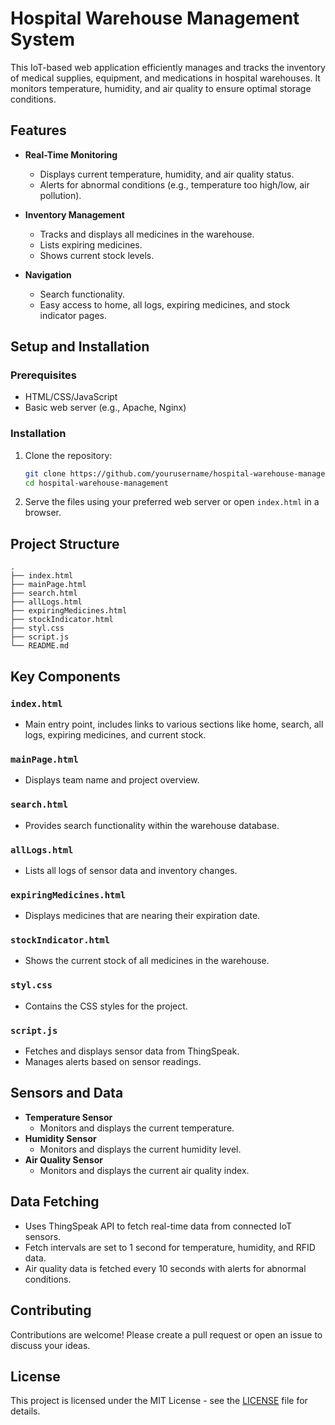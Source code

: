 # Hospital Warehouse Management System

This IoT-based web application efficiently manages and tracks the inventory of medical supplies, equipment, and medications in hospital warehouses. It monitors temperature, humidity, and air quality to ensure optimal storage conditions.

## Features

- **Real-Time Monitoring**
  - Displays current temperature, humidity, and air quality status.
  - Alerts for abnormal conditions (e.g., temperature too high/low, air pollution).

- **Inventory Management**
  - Tracks and displays all medicines in the warehouse.
  - Lists expiring medicines.
  - Shows current stock levels.

- **Navigation**
  - Search functionality.
  - Easy access to home, all logs, expiring medicines, and stock indicator pages.

## Setup and Installation

### Prerequisites

- HTML/CSS/JavaScript
- Basic web server (e.g., Apache, Nginx)

### Installation

1. Clone the repository:

    ```sh
    git clone https://github.com/yourusername/hospital-warehouse-management.git
    cd hospital-warehouse-management
    ```

2. Serve the files using your preferred web server or open `index.html` in a browser.

## Project Structure

```
.
├── index.html
├── mainPage.html
├── search.html
├── allLogs.html
├── expiringMedicines.html
├── stockIndicator.html
├── styl.css
├── script.js
└── README.md
```

## Key Components

### `index.html`

- Main entry point, includes links to various sections like home, search, all logs, expiring medicines, and current stock.

### `mainPage.html`

- Displays team name and project overview.

### `search.html`

- Provides search functionality within the warehouse database.

### `allLogs.html`

- Lists all logs of sensor data and inventory changes.

### `expiringMedicines.html`

- Displays medicines that are nearing their expiration date.

### `stockIndicator.html`

- Shows the current stock of all medicines in the warehouse.

### `styl.css`

- Contains the CSS styles for the project.

### `script.js`

- Fetches and displays sensor data from ThingSpeak.
- Manages alerts based on sensor readings.

## Sensors and Data

- **Temperature Sensor**
  - Monitors and displays the current temperature.
- **Humidity Sensor**
  - Monitors and displays the current humidity level.
- **Air Quality Sensor**
  - Monitors and displays the current air quality index.

## Data Fetching

- Uses ThingSpeak API to fetch real-time data from connected IoT sensors.
- Fetch intervals are set to 1 second for temperature, humidity, and RFID data.
- Air quality data is fetched every 10 seconds with alerts for abnormal conditions.

## Contributing

Contributions are welcome! Please create a pull request or open an issue to discuss your ideas.

## License

This project is licensed under the MIT License - see the [LICENSE](LICENSE) file for details.
